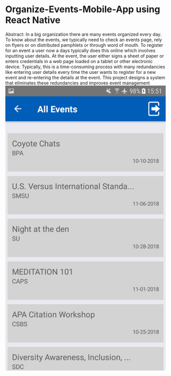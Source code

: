 # Organize-Events-Mobile-App using React Native
Abstract:  In a big organization there are many events organized every day. To know about the events, we typically need to check an events page, rely on flyers or on distributed pamphlets or through word of mouth. To register for an event a user now a days typically does this online which involves inputting user details. At the event, the user either signs a sheet of paper or enters credentials in a web page loaded on a tablet or other electronic device. Typically, this is a time-consuming process with many redundancies like entering user details every time the user wants to register for a new event and re-entering the details at the event. This project designs a system that eliminates these redundancies and improves event management
![alt text](https://github.com/thakshak/Organize-Events-Mobile-App/blob/master/screenshots/allEventsScreen.png)
